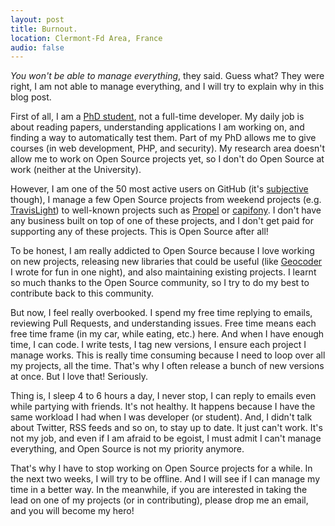 ```yaml
---
layout: post
title: Burnout.
location: Clermont-Fd Area, France
audio: false
---
```


_You won't be able to manage everything_, they said.
Guess what? They were right, I am not able to manage everything, and I will try
to explain why in this blog post.

First of all, I am a [PhD student](/2013-01-02-new-year-new-life-new-job.html),
not a full-time developer. My daily job is about reading papers, understanding
applications I am working on, and finding a way to automatically test them.
Part of my PhD allows me to give courses (in web development, PHP, and
security). My research area doesn't allow me to work on Open Source projects
yet, so I don't do Open Source at work (neither at the University).

However, I am one of the 50 most active users on GitHub (it's
[subjective](http://www.liferay.com/web/zeno.rocha/blog/-/blogs/i-m-the-50-most-active-contributor-on-github-so-what-)
though), I manage a few Open Source projects from weekend projects
(e.g. [TravisLight](https://github.com/willdurand/TravisLight)) to well-known
projects such as [Propel](https://github.com/propelorm/Propel) or
[capifony](https://github.com/everzet/capifony). I don't have any business
built on top of one of these projects, and I don't get paid for supporting any
of these projects. This is Open Source after all!

To be honest, I am really addicted to Open Source because I love working on new
projects, releasing new libraries that could be useful (like
[Geocoder](http://github.com/willdurand/Geocoder) I wrote for fun in one night),
and also maintaining existing projects. I learnt so much thanks to the Open
Source community, so I try to do my best to contribute back to this community.

But now, I feel really overbooked. I spend my free time replying to emails,
reviewing Pull Requests, and understanding issues. Free time means each free
time frame (in my car, while eating, etc.) here. And when I have enough time, I
can code. I write tests, I tag new versions, I ensure each project I manage
works. This is really time consuming because I need to loop over all my
projects, all the time. That's why I often release a bunch of new versions at
once. But I love that! Seriously.

Thing is, I sleep 4 to 6 hours a day, I never stop, I can reply to emails even
while partying with friends. It's not healthy. It happens because I have the same
workload I had when I was developer (or student). And, I didn't talk about
Twitter, RSS feeds and so on, to stay up to date. It just can't work. It's not
my job, and even if I am afraid to be egoist, I must admit I can't manage
everything, and Open Source is not my priority anymore.

That's why I have to stop working on Open Source projects for a while. In the
next two weeks, I will try to be offline. And I will see if I can manage my time
in a better way. In the meanwhile, if you are interested in taking the lead on
one of my projects (or in contributing), please drop me an email, and you will
become my hero!
